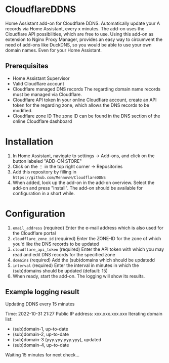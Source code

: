 # CloudflareDDNS
Home Assistant add-on for Cloudflare DDNS.
Automatically update your A records via Home Assistant, every x minutes.
The add-on uses the Cloudflare API possibilities, which are free to use.
Using this add-on as extension to Nginx Proxy Manager, provides an easy way to circumvent the need of add-ons like DuckDNS, so you would be able to use your own domain names. Even for your Home Assistant.

## Prerequisites
- Home Assistant Supervisor
- Valid Cloudflare account
- Cloudflare managed DNS records
  The regarding domain name records must be managed via Cloudflare.
- Cloudflare API token
  In your online Cloudflare account, create an API token for the regarding zone, which allows the DNS records to be modified.
- Cloudflare zone ID
  The zone ID can be found in the DNS section of the online Cloudflare dashboard

# Installation

1. In Home Assistant, navigate to settings → Add-ons, and click on the button labeled "ADD-ON STORE"
2. Click on the ⋮ in the top right corner → Repositories
3. Add this repository by filling in `https://github.com/MennovH/CloudflareDDNS`
4. When added, look up the add-on in the add-on overview. Select the add-on and press "Install". The add-on should be available for configuration in a short while.

# Configuration

1. `email_address` (required) Enter the e-mail address which is also used for the Cloudflare portal
2. `cloudflare_zone_id` (required) Enter the ZONE-ID for the zone of which you'd like the DNS records to be updated
3. `cloudflare_api_token` (required) Enter the API token with which you may read and edit DNS records for the specified zone
4. `domains` (required) Add the (sub)domains which should be updatedd
5. `interval` (required) Enter the interval in minutes in which the (sub)domains should be updated (default: 15)
6. When ready, start the add-on. The logging will show its results.

## Example logging result

Updating DDNS every 15 minutes
 
Time: 2022-10-31 21:27
Public IP address: xxx.xxx.xxx.xxx
Iterating domain list:
 - (sub)domain-1, up-to-date
 - (sub)domain-2, up-to-date
 - (sub)domain-3 (yyy.yyy.yyy.yyy), updated
 - (sub)domain-4, up-to-date
 
Waiting 15 minutes for next check...
